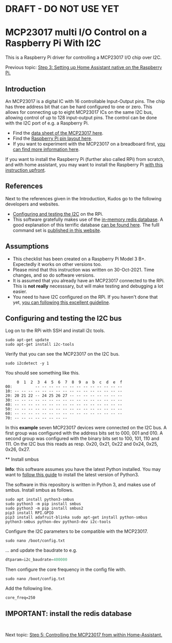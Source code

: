 # DRAFT - DO NOT USE YET

# MCP23017 multi I/O Control on a Raspberry Pi With I2C
This is a Raspberry Pi driver for controlling a MCP23017 I/O chip over I2C.

Previous topic: [Step 3: Setting up Home Assistant native on the Raspberry Pi.](https://github.com/JurgenVanGorp/Step3-Home-Assistant-on-Raspberry-Pi-Native)

## Introduction

An MCP23017 is a digital IC with 16 controllable Input-Output pins. The chip has three address bit that can be hard configured to one or zero. This allows for connecting up to eight MCP23017 ICs on the same I2C bus, allowing control of up to 128 input-output pins. The control can be done with the I2C port of e.g. a Raspberry Pi.
* Find the [data sheet of the MCP23017 here](https://www.adafruit.com/product/732).
* Find the [Raspberry Pi pin layout here](https://pinout.xyz/).
* If you want to experiment with the MCP23017 on a breadboard first, [you can find more information here](https://www.raspberrypi-spy.co.uk/2013/07/how-to-use-a-mcp23017-i2c-port-expander-with-the-raspberry-pi-part-1/).

If you want to install the Raspberry Pi (further also called RPi) from scratch, and with home assistant, you may want to install the Raspberry Pi [with this instruction upfront](https://github.com/JurgenVanGorp/Home-Assistant-on-Raspberry-Pi-Native).

## References

Next to the references given in the Introduction, Kudos go to the following developers and websites. 
* [Configuring and testing the I2C](https://learn.adafruit.com/adafruits-raspberry-pi-lesson-4-gpio-setup/configuring-i2c) on the RPi.
* This software gratefully makes use of the [in-memory redis database](https://redis.io). A good explanation of this terrific database [can be found here](https://pythontic.com/database/redis/hash%20-%20add%20and%20remove%20elements). The fulll command set is [published in this website](https://redis-py.readthedocs.io/en/stable/).

## Assumptions

* This checklist has been created on a Raspberry Pi Model 3 B+. Expectedly it works on other versions too.
* Please mind that this instruction was written on 30-Oct-2021. Time changes, and so do software versions.
* It is assumed that you already have an MCP23017 connected to the RPi. This is **not really** necesssary, but will make testing and debugging a lot easier.
* You need to have I2C configured on the RPi. If you haven't done that yet, [you can following this excellent guideline](https://learn.adafruit.com/adafruits-raspberry-pi-lesson-4-gpio-setup/configuring-i2c).

## Configuring and testing the I2C bus

Log on to the RPi with SSH and install i2c tools.

```
sudo apt-get update
sudo apt-get install i2c-tools
```

Verify that you can see the MCP23017 on the I2C bus.

```
sudo i2cdetect -y 1
```

You should see something like this.  

```
     0  1  2  3  4  5  6  7  8  9  a  b  c  d  e  f
00:          -- -- -- -- -- -- -- -- -- -- -- -- --
10: -- -- -- -- -- -- -- -- -- -- -- -- -- -- -- --
20: 20 21 22 -- 24 25 26 27 -- -- -- -- -- -- -- --
30: -- -- -- -- -- -- -- -- -- -- -- -- -- -- -- --
40: -- -- -- -- -- -- -- -- -- -- -- -- -- -- -- --
50: -- -- -- -- -- -- -- -- -- -- -- -- -- -- -- --
60: -- -- -- -- -- -- -- -- -- -- -- -- -- -- -- --
70: -- -- -- -- -- -- -- --
```

In this **example** seven MCP23017 devices were connected on the I2C bus. A first group was configured with the address bits set to 000, 001 and 010. A second group was configured with the binary bits set to 100, 101, 110 and 111. On the I2C bus this reads as resp. 0x20, 0x21, 0x22 and 0x24, 0x25, 0x26, 0x27.

** Install smbus

**Info**: this software assumes you have the latest Python installed. You may want to [follow this guide](https://github.com/JurgenVanGorp/Home-Assistant-on-Raspberry-Pi-Native) to install the latest version of Python3.

The software in this repository is written in Python 3, and makes use of smbus. Install smbus as follows.

```
sudo apt install python3-smbus
sudo python3 -m pip install smbus
sudo python3 -m pip install smbus2
pip3 install RPI.GPIO
pip3 install adafruit-blinka sudo apt-get install python-smbus python3-smbus python-dev python3-dev i2c-tools
```

Configure the I2C parameters to be compatible with the MCP23017.

```
sudo nano /boot/config.txt
```

... and update the baudrate to e.g.

```python
dtparam=i2c_baudrate=400000
```

Then configure the core frequency in the config file with.

```
sudo nano /boot/config.txt
```

Add the following line.

```
core_freq=250
```

## IMPORTANT: install the redis database



```
```



```
```






Next topic: [Step 5: Controlling the MCP23017 from within Home-Assistant.](https://github.com/JurgenVanGorp/Step5-MCP23017-multi-I-O-Control-with-Raspberry-Pi-and-Home-Assistant)
